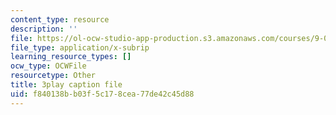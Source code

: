 ```yaml
---
content_type: resource
description: ''
file: https://ol-ocw-studio-app-production.s3.amazonaws.com/courses/9-00-introduction-to-psychology-fall-2004/f840138bb03f5c178cea77de42c45d88_10500.vtt
file_type: application/x-subrip
learning_resource_types: []
ocw_type: OCWFile
resourcetype: Other
title: 3play caption file
uid: f840138b-b03f-5c17-8cea-77de42c45d88
---
```

